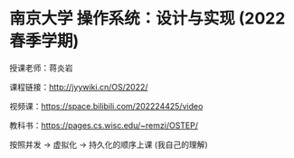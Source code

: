 # 南京大学 操作系统：设计与实现 (2022 春季学期) 

授课老师：蒋炎岩

课程链接：http://jyywiki.cn/OS/2022/ 

视频课：https://space.bilibili.com/202224425/video

教科书：https://pages.cs.wisc.edu/~remzi/OSTEP/



按照并发 → 虚拟化 → 持久化的顺序上课 (我自己的理解)
